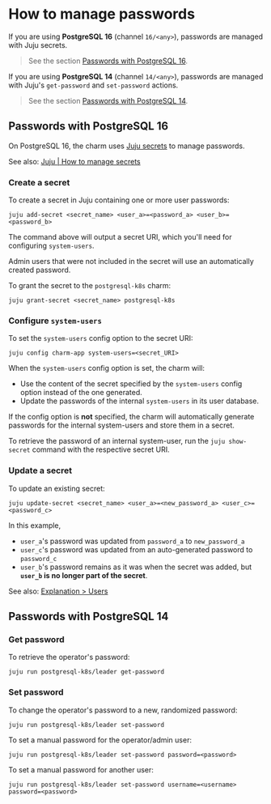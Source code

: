 


# How to manage passwords

If you are using **PostgreSQL 16** (channel `16/<any>`), passwords are managed with Juju secrets.
> See the section [Passwords with PostgreSQL 16](#passwords-with-postgresql-16).

If you are using **PostgreSQL 14** (channel `14/<any>`), passwords are managed with Juju's `get-password` and `set-password` actions.
> See the section [Passwords with PostgreSQL 14](#passwords-with-postgresql-14).

## Passwords with PostgreSQL 16

On PostgreSQL 16, the charm uses [Juju secrets](https://documentation.ubuntu.com/juju/latest/reference/secret/#secret) to manage passwords.

See also: [Juju | How to manage secrets](https://documentation.ubuntu.com/juju/latest/howto/manage-secrets/#manage-secrets)

### Create a secret
To create a secret in Juju containing one or more user passwords:
```
juju add-secret <secret_name> <user_a>=<password_a> <user_b>=<password_b>
```

The command above will output a secret URI, which you'll need for configuring `system-users`.

Admin users that were not included in the secret will use an automatically created password.

To grant the secret to the `postgresql-k8s` charm:
```
juju grant-secret <secret_name> postgresql-k8s
```

### Configure `system-users`
To set the `system-users` config option to the secret URI:
```
juju config charm-app system-users=<secret_URI>
```

When the `system-users` config option is set, the charm will:
* Use the content of the secret specified by the `system-users` config option instead of the one generated.
* Update the passwords of the internal `system-users` in its user database.

If the config option is **not** specified, the charm will automatically generate passwords for the internal system-users and store them in a secret.

To retrieve the password of an internal system-user, run the `juju show-secret` command with the respective secret URI.

### Update a secret
To update an existing secret:
```
juju update-secret <secret_name> <user_a>=<new_password_a> <user_c>=<password_c>
```
In this example,
* `user_a`'s password was updated from `password_a` to `new_password_a`
* `user_c`'s password was updated from an auto-generated password to `password_c`
* `user_b`'s password remains as it was when the secret was added, but **`user_b` is no longer part of the secret**.

See also: [Explanation > Users](/)

## Passwords with PostgreSQL 14

### Get password
To retrieve the operator's password:
```
juju run postgresql-k8s/leader get-password
```
### Set password
To change the operator's password to a new, randomized password:
```
juju run postgresql-k8s/leader set-password
```

To set a manual password for the operator/admin user:
```
juju run postgresql-k8s/leader set-password password=<password>
```

To set a manual password for another user:
```
juju run postgresql-k8s/leader set-password username=<username> password=<password>
```

